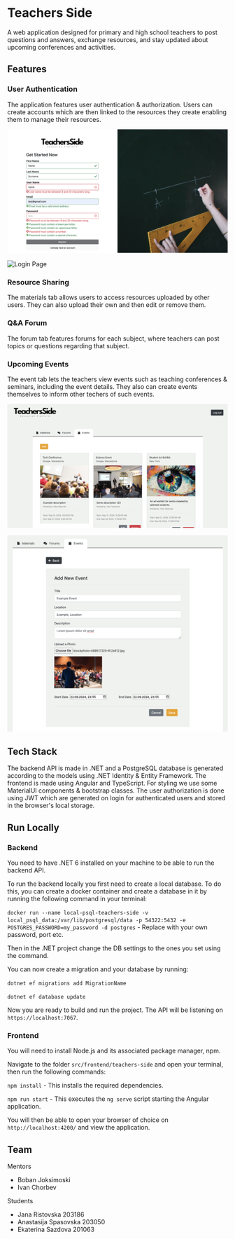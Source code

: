 # Teachers Side

A web application designed for primary and high school teachers to post questions and answers, exchange resources, and stay updated about upcoming conferences and activities.

## Features

### User Authentication

The application features user authentication & authorization. Users can create accounts which are then linked to the resources they create enabling them to manage their resources.

![Register Page](./screenshots/register-page.png)

![Login Page](./screenshots/login-page.png)

### Resource Sharing

The materials tab allows users to access resources uploaded by other users. They can also upload their own and then edit or remove them.

### Q&A Forum

The forum tab features forums for each subject, where teachers can post topics or questions regarding that subject.

### Upcoming Events

The event tab lets the teachers view events such as teaching conferences & seminars, including the event details. They also can create events themselves to inform other techers of such events.

![Events Page](./screenshots/events-page.png)

![Add Event Page](./screenshots/add-event-page.png)

## Tech Stack

The backend API is made in .NET and a PostgreSQL database is generated according to the models using .NET Identity & Entity Framework. The frontend is made using Angular and TypeScript. For styling we use some MaterialUI components & bootstrap classes. The user authorization is done using JWT which are generated on login for authenticated users and stored in the browser's local storage.

## Run Locally

### Backend

You need to have .NET 6 installed on your machine to be able to run the backend API.

To run the backend locally you first need to create a local database. To do this, you can create a docker container and create a database in it by running the following command in your terminal:

`docker run --name local-psql-teachers-side -v local_psql_data:/var/lib/postgresql/data -p 54322:5432 -e POSTGRES_PASSWORD=my_password -d postgres` - Replace with your own password, port etc.

Then in the .NET project change the DB settings to the ones you set using the command.

You can now create a migration and your database by running:

`dotnet ef migrations add MigrationName`

`dotnet ef database update`

Now you are ready to build and run the project. The API will be listening on `https://localhost:7067`.

### Frontend

You will need to install Node.js and its associated package manager, npm.

Navigate to the folder `src/frontend/teachers-side` and open your terminal, then run the following commands:

`npm install` - This installs the required dependencies.

`npm run start` - This executes the `ng serve` script starting the Angular application.

You will then be able to open your browser of choice on `http://localhost:4200/` and view the application.

## Team

Mentors
- Boban Joksimoski
- Ivan Chorbev

Students
- Jana Ristovska 203186
- Anastasija Spasovska 203050
- Ekaterina Sazdova 201063
